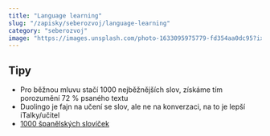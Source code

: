 ```yaml
---
title: "Language learning"
slug: "/zapisky/seberozvoj/language-learning"
category: "seberozvoj"
image: "https://images.unsplash.com/photo-1633095975779-fd354aa0dc95?ixlib=rb-1.2.1&ixid=MnwxMjA3fDB8MHxwaG90by1wYWdlfHx8fGVufDB8fHx8&auto=format&fit=crop&w=1126&q=80"
---
```

## Tipy
- Pro běžnou mluvu stačí 1000 nejběžnějších slov, získáme tím porozumění 72 % psaného textu
- Duolingo je fajn na učení se slov, ale ne na konverzaci, na to je lepší iTalky/učitel 
- [1000 španělských slovíček](https://spanishwithtati.com/1000-spanish-words/)
